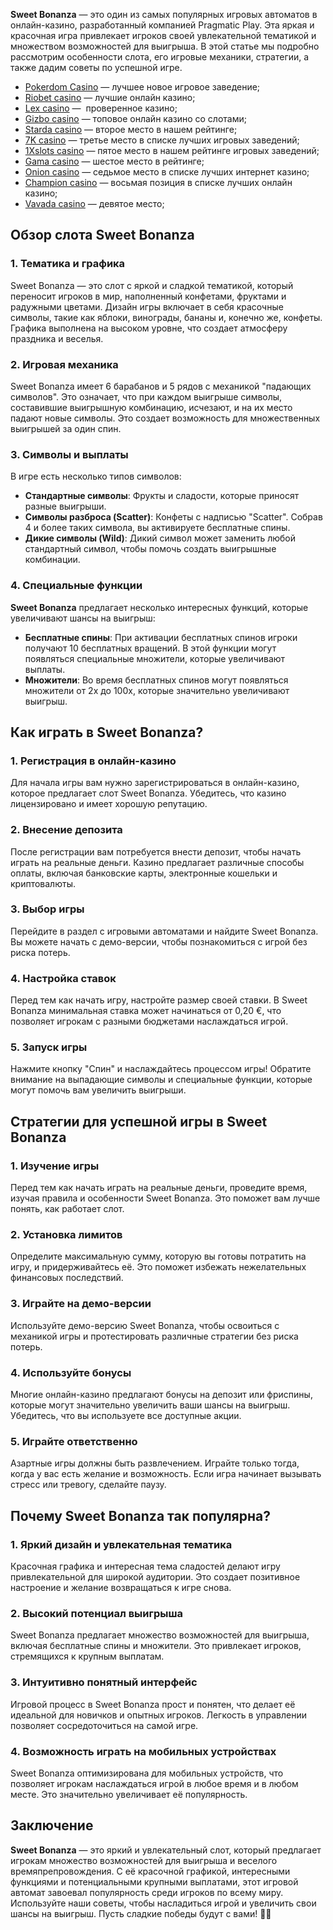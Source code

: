 **Sweet Bonanza** — это один из самых популярных игровых автоматов в онлайн-казино, разработанный компанией Pragmatic Play. Эта яркая и красочная игра привлекает игроков своей увлекательной тематикой и множеством возможностей для выигрыша. В этой статье мы подробно рассмотрим особенности слота, его игровые механики, стратегии, а также дадим советы по успешной игре.

* [Pokerdom Casino](https://brandplay.link/FwVc4f) — лучшее новое игровое заведение;
* [Riobet casino](https://brandplay.link/TnjsxFvH) — лучшие онлайн казино;
* [Lex casino](https://brandplay.link/VMqNXPFs) —  проверенное казино;
* [Gizbo casino](https://brandplay.link/rvzLrVLp) — топовое онлайн казино со слотами;
* [Starda casino](https://brandplay.link/HDcDrxLk) — второе место в нашем рейтинге;
* [7K casino](https://brandplay.link/dd46bNgD) — третье место в списке лучших игровых заведений;
* [1Xslots casino](https://brandplay.link/J2ZbqMPZ) — пятое место в нашем рейтинге игровых заведений;
* [Gama casino](https://brandplay.link/RD52jZbL) — шестое место в рейтинге;
* [Onion casino](https://brandplay.link/8LcS6Djb) — седьмое место в списке лучших интернет казино;
* [Champion casino](https://temon-gter.cfd/go/9n8?p56190p303844p3509t17502) — восьмая позиция в списке лучших онлайн казино;
* [Vavada casino](https://vavadapartner.pro/?promo=75590753-cc8b-4c4a-8d71-99b7a2293439-jud\&target=register) — девятое место;



## Обзор слота Sweet Bonanza

### 1. Тематика и графика

Sweet Bonanza — это слот с яркой и сладкой тематикой, который переносит игроков в мир, наполненный конфетами, фруктами и радужными цветами. Дизайн игры включает в себя красочные символы, такие как яблоки, винограды, бананы и, конечно же, конфеты. Графика выполнена на высоком уровне, что создает атмосферу праздника и веселья.

### 2. Игровая механика

Sweet Bonanza имеет 6 барабанов и 5 рядов с механикой "падающих символов". Это означает, что при каждом выигрыше символы, составившие выигрышную комбинацию, исчезают, и на их место падают новые символы. Это создает возможность для множественных выигрышей за один спин.

### 3. Символы и выплаты

В игре есть несколько типов символов:

* **Стандартные символы**: Фрукты и сладости, которые приносят разные выигрыши.
* **Символы разброса (Scatter)**: Конфеты с надписью "Scatter". Собрав 4 и более таких символа, вы активируете бесплатные спины.
* **Дикие символы (Wild)**: Дикий символ может заменить любой стандартный символ, чтобы помочь создать выигрышные комбинации.

### 4. Специальные функции

**Sweet Bonanza** предлагает несколько интересных функций, которые увеличивают шансы на выигрыш:

* **Бесплатные спины**: При активации бесплатных спинов игроки получают 10 бесплатных вращений. В этой функции могут появляться специальные множители, которые увеличивают выплаты.
* **Множители**: Во время бесплатных спинов могут появляться множители от 2x до 100x, которые значительно увеличивают выигрыш.

## Как играть в Sweet Bonanza?

### 1. Регистрация в онлайн-казино

Для начала игры вам нужно зарегистрироваться в онлайн-казино, которое предлагает слот Sweet Bonanza. Убедитесь, что казино лицензировано и имеет хорошую репутацию.

### 2. Внесение депозита

После регистрации вам потребуется внести депозит, чтобы начать играть на реальные деньги. Казино предлагает различные способы оплаты, включая банковские карты, электронные кошельки и криптовалюты.

### 3. Выбор игры

Перейдите в раздел с игровыми автоматами и найдите Sweet Bonanza. Вы можете начать с демо-версии, чтобы познакомиться с игрой без риска потерь.

### 4. Настройка ставок

Перед тем как начать игру, настройте размер своей ставки. В Sweet Bonanza минимальная ставка может начинаться от 0,20 €, что позволяет игрокам с разными бюджетами наслаждаться игрой.

### 5. Запуск игры

Нажмите кнопку "Спин" и наслаждайтесь процессом игры! Обратите внимание на выпадающие символы и специальные функции, которые могут помочь вам увеличить выигрыши.

## Стратегии для успешной игры в Sweet Bonanza

### 1. Изучение игры

Перед тем как начать играть на реальные деньги, проведите время, изучая правила и особенности Sweet Bonanza. Это поможет вам лучше понять, как работает слот.

### 2. Установка лимитов

Определите максимальную сумму, которую вы готовы потратить на игру, и придерживайтесь её. Это поможет избежать нежелательных финансовых последствий.

### 3. Играйте на демо-версии

Используйте демо-версию Sweet Bonanza, чтобы освоиться с механикой игры и протестировать различные стратегии без риска потерь.

### 4. Используйте бонусы

Многие онлайн-казино предлагают бонусы на депозит или фриспины, которые могут значительно увеличить ваши шансы на выигрыш. Убедитесь, что вы используете все доступные акции.

### 5. Играйте ответственно

Азартные игры должны быть развлечением. Играйте только тогда, когда у вас есть желание и возможность. Если игра начинает вызывать стресс или тревогу, сделайте паузу.

## Почему Sweet Bonanza так популярна?

### 1. Яркий дизайн и увлекательная тематика

Красочная графика и интересная тема сладостей делают игру привлекательной для широкой аудитории. Это создает позитивное настроение и желание возвращаться к игре снова.

### 2. Высокий потенциал выигрыша

Sweet Bonanza предлагает множество возможностей для выигрыша, включая бесплатные спины и множители. Это привлекает игроков, стремящихся к крупным выплатам.

### 3. Интуитивно понятный интерфейс

Игровой процесс в Sweet Bonanza прост и понятен, что делает её идеальной для новичков и опытных игроков. Легкость в управлении позволяет сосредоточиться на самой игре.

### 4. Возможность играть на мобильных устройствах

Sweet Bonanza оптимизирована для мобильных устройств, что позволяет игрокам наслаждаться игрой в любое время и в любом месте. Это значительно увеличивает её популярность.

## Заключение

**Sweet Bonanza** — это яркий и увлекательный слот, который предлагает игрокам множество возможностей для выигрыша и веселого времяпрепровождения. С её красочной графикой, интересными функциями и потенциальными крупными выплатами, этот игровой автомат завоевал популярность среди игроков по всему миру. Используйте наши советы, чтобы насладиться игрой и увеличить свои шансы на выигрыш. Пусть сладкие победы будут с вами! 🍭💸
